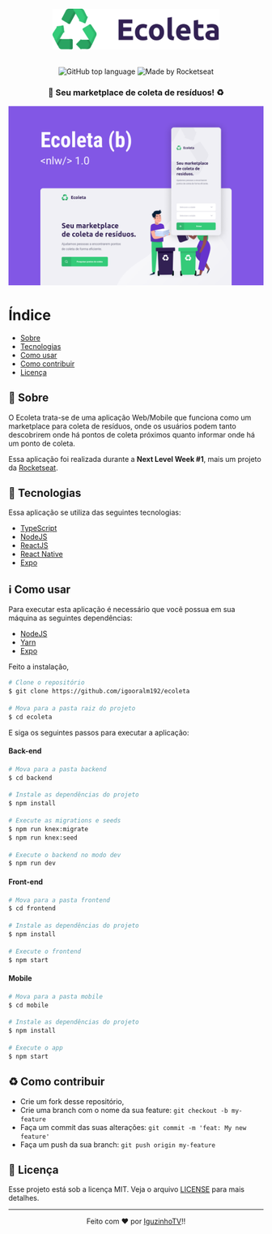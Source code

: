<!-- Logo -->

<h6 align="center">
  <img alt="Ecoleta" src=".github/logo.svg" height="80px" />
</h6>

<!-- Badges -->

<p align="center">
  <img alt="GitHub top language" src="https://img.shields.io/github/languages/top/igooralm192/nlw-01">
  <img alt="Made by Rocketseat" src="https://img.shields.io/badge/made%20by-Rocketseat-%237519C1"><br/>
</p>

<!-- Description -->

<h3 align="center"> 
	🚀 Seu marketplace de coleta de resíduos! ♻️
</h3>



<!-- Project Design -->

<p align="center">
  <img alt="Project Design" width="650px" src="./.github/project-design.png" />
<p>

<!-- Summary -->

# Índice

- [Sobre](#sobre)
- [Tecnologias](#tecnologias)
- [Como usar](#como-usar)
- [Como contribuir](#como-contribuir)
- [Licença](#licenca)

<a id="sobre"></a>

## :bookmark: Sobre

O Ecoleta trata-se de uma aplicação Web/Mobile que funciona como um marketplace para coleta de resíduos, onde os usuários podem tanto descobrirem onde há pontos de coleta próximos quanto informar onde há um ponto de coleta. 

Essa aplicação foi realizada durante a **Next Level Week #1**, mais um projeto da [Rocketseat](https://rocketseat.com.br/).

<a id="tecnologias"></a>

## :rocket: Tecnologias

Essa aplicação se utiliza das seguintes tecnologias:

-  [TypeScript](https://www.typescriptlang.org/)
-  [NodeJS](https://nodejs.org/en/)
-  [ReactJS](https://reactjs.org/)
-  [React Native](http://facebook.github.io/react-native/)
-  [Expo](https://expo.io/)

<a id="como-usar"></a>

## :information_source: Como usar

Para executar esta aplicação é necessário que você possua em sua máquina as seguintes dependências:
- [NodeJS](https://nodejs.org/en/download/)
- [Yarn](https://classic.yarnpkg.com/en/docs/install/)
- [Expo](https://docs.expo.io/get-started/installation/)

Feito a instalação,
```sh
# Clone o repositório
$ git clone https://github.com/igooralm192/ecoleta

# Mova para a pasta raiz do projeto
$ cd ecoleta
```

E siga os seguintes passos para executar a aplicação:
#### Back-end
```sh
# Mova para a pasta backend
$ cd backend

# Instale as dependências do projeto
$ npm install

# Execute as migrations e seeds
$ npm run knex:migrate
$ npm run knex:seed

# Execute o backend no modo dev
$ npm run dev
```

#### Front-end
```sh
# Mova para a pasta frontend
$ cd frontend

# Instale as dependências do projeto
$ npm install

# Execute o frontend
$ npm start
```

#### Mobile
```sh
# Mova para a pasta mobile
$ cd mobile

# Instale as dependências do projeto
$ npm install

# Execute o app
$ npm start
```

<a id="como-contribuir"></a>

## :recycle: Como contribuir

- Crie um fork desse repositório,
- Crie uma branch com o nome da sua feature: `git checkout -b my-feature`
- Faça um commit das suas alterações: `git commit -m 'feat: My new feature'`
- Faça um push da sua branch: `git push origin my-feature`


<a id="licenca"></a>

## :memo: Licença

Esse projeto está sob a licença MIT. Veja o arquivo [LICENSE](LICENSE) para mais detalhes.

---
<p align="center">
  Feito com ❤️ por <a href="https://github.com/igooralm192" target="_blank">IguzinhoTV</a>!!
</p>
